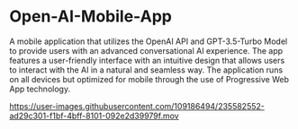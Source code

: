 # Open-AI-Mobile-App
A mobile application that utilizes the OpenAI API and GPT-3.5-Turbo Model to provide users with an advanced conversational AI experience. The app features a user-friendly interface with an intuitive design that allows users to interact with the AI in a natural and seamless way. The application runs on all devices but optimized for mobile through the use of Progressive Web App technology.

https://user-images.githubusercontent.com/109186494/235582552-ad29c301-f1bf-4bff-8101-092e2d39979f.mov
